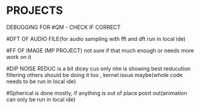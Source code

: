 # PROJECTS

DEBUGGING FOR
#QM - CHECK IF CORRECT

#DFT OF AUDIO FILE(for audio sampling with fft and dft run in local ide)

#FF OF IMAGE (MP PROJECT) not sure if that much enough or needs more work on it

#DIP NOISE REDUC is a bit dicey cus only nlm is showing best reducution filtering others should be doing it too , kernel issue maybe(whole code needs to be run in local ide)

#Spherical is done mostly, if anything is out of place point out(animation can only be run in local ide)
